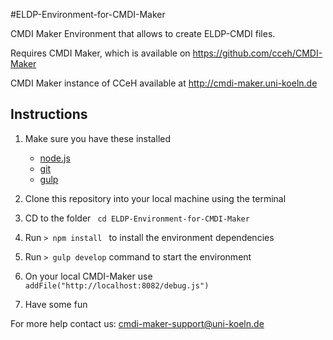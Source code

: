 #ELDP-Environment-for-CMDI-Maker

CMDI Maker Environment that allows to create ELDP-CMDI files.

Requires CMDI Maker, which is available on https://github.com/cceh/CMDI-Maker

CMDI Maker instance of CCeH available at http://cmdi-maker.uni-koeln.de

## Instructions
1. Make sure you have these installed
    - [node.js](http://nodejs.org/)
	- [git](http://git-scm.com/)
	- [gulp](http://gulpjs.com/)

2. Clone this repository into your local machine using the terminal
3. CD to the folder ` cd ELDP-Environment-for-CMDI-Maker`
4. Run `> npm install ` to install the environment dependencies
5. Run `> gulp develop` command to start the environment
6. On your local CMDI-Maker use `addFile("http://localhost:8082/debug.js")`
7. Have some fun

For more help contact us: cmdi-maker-support@uni-koeln.de